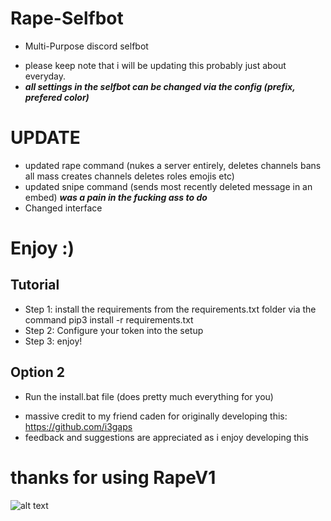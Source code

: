 # Rape-Selfbot
- Multi-Purpose discord selfbot
* please keep note that i will be updating this probably just about everyday.
* ***all settings in the selfbot can be changed via the config (prefix, prefered color)***

# **UPDATE**
- updated rape command (nukes a server entirely, deletes channels bans all mass creates channels deletes roles emojis etc)
- updated snipe command (sends most recently deleted message in an embed) ***was a pain in the fucking ass to do***
- Changed interface 
# Enjoy :)

## Tutorial
- Step 1: install the requirements from the requirements.txt folder via the command pip3 install -r requirements.txt
- Step 2: Configure your token into the setup 
- Step 3: enjoy!

## Option 2
- Run the install.bat file (does pretty much everything for you)


* massive credit to my friend caden for originally developing this: https://github.com/i3gaps
* feedback and suggestions are appreciated as i enjoy developing this
# thanks for using RapeV1

![alt text](https://cdn.discordapp.com/attachments/908797003390128129/909161917606678538/unknown.png)
